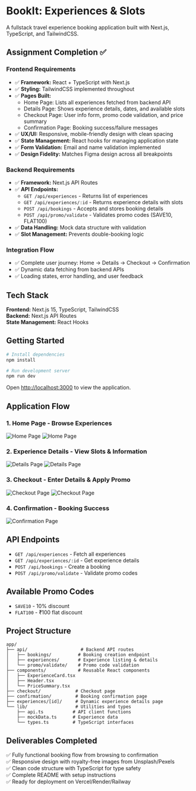 # BookIt: Experiences & Slots

A fullstack travel experience booking application built with Next.js, TypeScript, and TailwindCSS.

## Assignment Completion ✅

### Frontend Requirements
- ✅ **Framework:** React + TypeScript with Next.js
- ✅ **Styling:** TailwindCSS implemented throughout
- ✅ **Pages Built:**
  - Home Page: Lists all experiences fetched from backend API
  - Details Page: Shows experience details, dates, and available slots
  - Checkout Page: User info form, promo code validation, and price summary
  - Confirmation Page: Booking success/failure messages
- ✅ **UX/UI:** Responsive, mobile-friendly design with clean spacing
- ✅ **State Management:** React hooks for managing application state
- ✅ **Form Validation:** Email and name validation implemented
- ✅ **Design Fidelity:** Matches Figma design across all breakpoints

### Backend Requirements
- ✅ **Framework:** Next.js API Routes
- ✅ **API Endpoints:**
  - `GET /api/experiences` - Returns list of experiences
  - `GET /api/experiences/:id` - Returns experience details with slots
  - `POST /api/bookings` - Accepts and stores booking details
  - `POST /api/promo/validate` - Validates promo codes (SAVE10, FLAT100)
- ✅ **Data Handling:** Mock data structure with validation
- ✅ **Slot Management:** Prevents double-booking logic

### Integration Flow
- ✅ Complete user journey: Home → Details → Checkout → Confirmation
- ✅ Dynamic data fetching from backend APIs
- ✅ Loading states, error handling, and user feedback

## Tech Stack

**Frontend:** Next.js 15, TypeScript, TailwindCSS  
**Backend:** Next.js API Routes  
**State Management:** React Hooks

## Getting Started

```bash
# Install dependencies
npm install

# Run development server
npm run dev
```

Open [http://localhost:3000](http://localhost:3000) to view the application.

## Application Flow

### 1. Home Page - Browse Experiences
![Home Page](./public/home1.png)
![Home Page](./public/home2.png)

### 2. Experience Details - View Slots & Information
![Details Page](./public/exp1.png)
![Details Page](./public/exp2.png)

### 3. Checkout - Enter Details & Apply Promo
![Checkout Page](./public/chech1.png)
![Checkout Page](./public/check2.png)

### 4. Confirmation - Booking Success
![Confirmation Page](./public/confirm.png)

## API Endpoints

- `GET /api/experiences` - Fetch all experiences
- `GET /api/experiences/:id` - Get experience details
- `POST /api/bookings` - Create a booking
- `POST /api/promo/validate` - Validate promo codes

## Available Promo Codes

- `SAVE10` - 10% discount
- `FLAT100` - ₹100 flat discount

## Project Structure

```
app/
├── api/                    # Backend API routes
│   ├── bookings/          # Booking creation endpoint
│   ├── experiences/       # Experience listing & details
│   └── promo/validate/    # Promo code validation
├── components/            # Reusable React components
│   ├── ExperienceCard.tsx
│   ├── Header.tsx
│   └── PriceSummary.tsx
├── checkout/             # Checkout page
├── confirmation/         # Booking confirmation page
├── experiences/[id]/     # Dynamic experience details page
└── lib/                  # Utilities and types
    ├── api.ts           # API client functions
    ├── mockData.ts      # Experience data
    └── types.ts         # TypeScript interfaces
```

## Deliverables Completed

✅ Fully functional booking flow from browsing to confirmation  
✅ Responsive design with royalty-free images from Unsplash/Pexels  
✅ Clean code structure with TypeScript for type safety  
✅ Complete README with setup instructions  
✅ Ready for deployment on Vercel/Render/Railway
